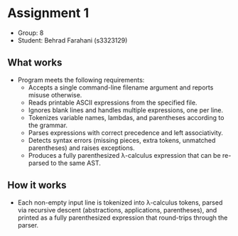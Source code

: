 # Assignment 1

- Group: 8
- Student: Behrad Farahani (s3323129)

## What works
- Program meets the following requirements:
  - Accepts a single command-line filename argument and reports misuse otherwise.
  - Reads printable ASCII expressions from the specified file.
  - Ignores blank lines and handles multiple expressions, one per line.
  - Tokenizes variable names, lambdas, and parentheses according to the grammar.
  - Parses expressions with correct precedence and left associativity.
  - Detects syntax errors (missing pieces, extra tokens, unmatched parentheses) and raises exceptions.
  - Produces a fully parenthesized λ-calculus expression that can be re-parsed to the same AST.

## How it works
- Each non-empty input line is tokenized into λ-calculus tokens, parsed via recursive descent (abstractions, applications, parentheses), and printed as a fully parenthesized expression that round-trips through the parser.
